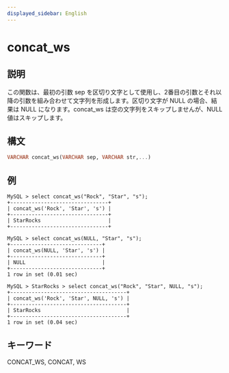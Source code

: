```yaml
---
displayed_sidebar: English
---
```


# concat_ws

## 説明

この関数は、最初の引数 sep を区切り文字として使用し、2番目の引数とそれ以降の引数を組み合わせて文字列を形成します。区切り文字が NULL の場合、結果は NULL になります。concat_ws は空の文字列をスキップしませんが、NULL 値はスキップします。

## 構文

```Haskell
VARCHAR concat_ws(VARCHAR sep, VARCHAR str,...)
```

## 例

```Plain Text
MySQL > select concat_ws("Rock", "Star", "s");
+--------------------------------+
| concat_ws('Rock', 'Star', 's') |
+--------------------------------+
| StarRocks                      |
+--------------------------------+

MySQL > select concat_ws(NULL, "Star", "s");
+------------------------------+
| concat_ws(NULL, 'Star', 's') |
+------------------------------+
| NULL                         |
+------------------------------+
1 row in set (0.01 sec)

MySQL > StarRocks > select concat_ws("Rock", "Star", NULL, "s");
+--------------------------------------+
| concat_ws('Rock', 'Star', NULL, 's') |
+--------------------------------------+
| StarRocks                            |
+--------------------------------------+
1 row in set (0.04 sec)
```

## キーワード

CONCAT_WS, CONCAT, WS
